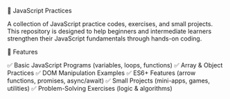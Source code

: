 📘 JavaScript Practices

A collection of JavaScript practice codes, exercises, and small projects.
This repository is designed to help beginners and intermediate learners strengthen their JavaScript fundamentals through hands-on coding.

🚀 Features

✅ Basic JavaScript Programs (variables, loops, functions)
✅ Array & Object Practices
✅ DOM Manipulation Examples
✅ ES6+ Features (arrow functions, promises, async/await)
✅ Small Projects (mini-apps, games, utilities)
✅ Problem-Solving Exercises (logic & algorithms)
